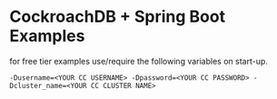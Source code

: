 # CockroachDB + Spring Boot Examples

for free tier examples use/require the following variables on start-up.
```
-Dusername=<YOUR CC USERNAME> -Dpassword=<YOUR CC PASSWORD> -Dcluster_name=<YOUR CC CLUSTER NAME>
```
